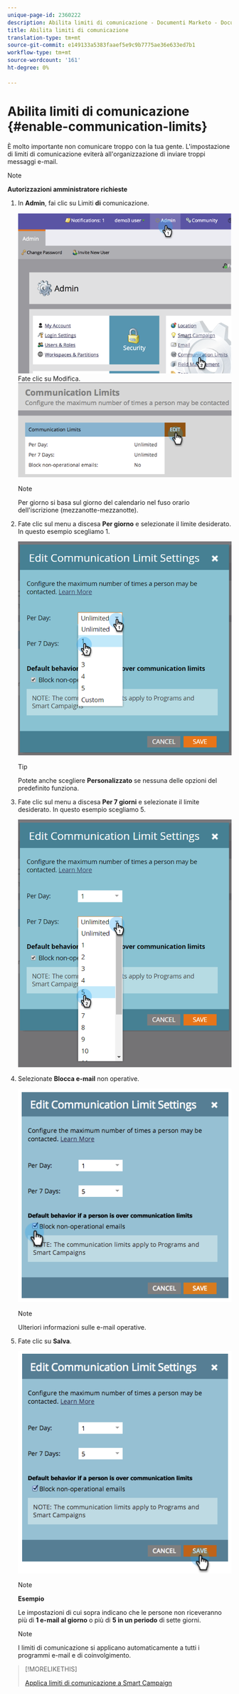```yaml
---
unique-page-id: 2360222
description: Abilita limiti di comunicazione - Documenti Marketo - Documentazione del prodotto
title: Abilita limiti di comunicazione
translation-type: tm+mt
source-git-commit: e149133a5383faaef5e9c9b7775ae36e633ed7b1
workflow-type: tm+mt
source-wordcount: '161'
ht-degree: 0%

---
```



# Abilita limiti di comunicazione {#enable-communication-limits}

È molto importante non comunicare troppo con la tua gente. L&#39;impostazione di limiti di comunicazione eviterà all&#39;organizzazione di inviare troppi messaggi e-mail.

>[!NOTE]
>
>**Autorizzazioni amministratore richieste**

1. In **Admin**, fai clic su Limiti **di** comunicazione.

   ![](assets/image2014-9-18-15-3a53-3a37.png)
Fate clic su Modifica.
   ![](assets/image2014-9-18-15-3a53-3a47.png)

   >[!NOTE]
   >
   >
   >Per giorno si basa sul giorno del calendario nel fuso orario dell&#39;iscrizione (mezzanotte-mezzanotte).

1. Fate clic sul menu a discesa **Per giorno** e selezionate il limite desiderato. In questo esempio scegliamo 1.

   ![](assets/three.png)

   >[!TIP]
   >
   >Potete anche scegliere **Personalizzato** se nessuna delle opzioni del predefinito funziona.

1. Fate clic sul menu a discesa **Per 7 giorni** e selezionate il limite desiderato. In questo esempio scegliamo 5.

   ![](assets/four.png)

1. Selezionate **Blocca e-mail** non operative.

   ![](assets/five.png)

   >[!NOTE]
   >
   >Ulteriori informazioni sulle e-mail [](http://docs.marketo.com/display/DOCS/Make+an+Email+Operational) operative.

1. Fate clic su **Salva**.

   ![](assets/six.png)

   >[!NOTE]
   >
   >**Esempio**
   >
   >
   >Le impostazioni di cui sopra indicano che le persone non riceveranno più di **1 e-mail al giorno** o più di **5 in un periodo** di sette giorni.

   >[!NOTE]
   >
   >
   >I limiti di comunicazione si applicano automaticamente a tutti i programmi e-mail e di coinvolgimento.

>[!MORELIKETHIS]
>
>[Applica limiti di comunicazione a Smart Campaign](../../../product-docs/core-marketo-concepts/smart-campaigns/using-smart-campaigns/apply-communication-limits-to-smart-campaign.md)

